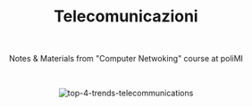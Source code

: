 <div align="center">

# Telecomunicazioni

<br>

Notes & Materials from "Computer Netwoking" course at poliMI

<br>

![top-4-trends-telecommunications](https://user-images.githubusercontent.com/55017307/132265082-a6cbddec-5e03-4e2c-98fb-26ae2442621d.jpg)

</div>


